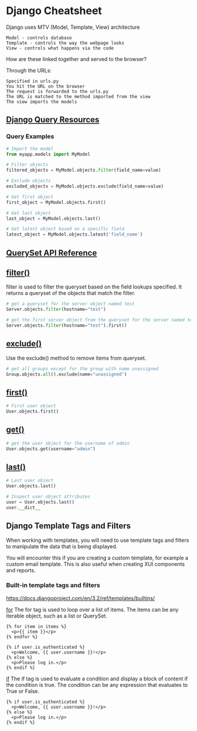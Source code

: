 # Django Cheatsheet
Django uses MTV (Model, Template, View) architecture

    Model - controls database
    Template - controls the way the webpage looks
    View - controls what happens via the code

How are these linked together and served to the browser?

Through the URLs:

    Specified in urls.py
    You hit the URL on the browser
    The request is forwarded to the urls.py
    The URL is matched to the method imported from the view
    The view imports the models


## [Django Query Resources](https://docs.djangoproject.com/en/3.2/ref/models/querysets/)
### Query Examples
```python
# Import the model
from myapp.models import MyModel

# Filter objects
filtered_objects = MyModel.objects.filter(field_name=value)

# Exclude objects
excluded_objects = MyModel.objects.exclude(field_name=value)

# Get first object
first_object = MyModel.objects.first()

# Get last object
last_object = MyModel.objects.last()

# Get latest object based on a specific field
latest_object = MyModel.objects.latest('field_name')
```

## [QuerySet API Reference](https://docs.djangoproject.com/en/3.2/ref/models/querysets/)





## [filter()](https://docs.djangoproject.com/en/3.2/ref/models/querysets/#filter)
filter is used to filter the queryset based on the field lookups specified. It returns a queryset of the objects that match the filter.

```python
# get a queryset for the server object named test
Server.objects.filter(hostname="test")

# get the first server object from the queryset for the server named test
Server.objects.filter(hostname="test").first()
```

## [exclude()](https://docs.djangoproject.com/en/3.2/ref/models/querysets/#exclude)
Use the exclude() method to remove items from queryset.

```python
# get all groups except for the group with name unassigned 
Group.objects.all().exclude(name="unassigned")
```


## [first()](https://docs.djangoproject.com/en/3.2/ref/models/querysets/#first)
```python
# First user object
User.objects.first()

```
## [get()](https://docs.djangoproject.com/en/3.2/ref/models/querysets/#get)
```python
# get the user object for the username of admin
User.objects.get(username="admin")
```

## [last()](https://docs.djangoproject.com/en/3.2/ref/models/querysets/#last)
```python
# Last user object
User.objects.last()

# Inspect user object attributes
user = User.objects.last()
user.__dict__
```


## Django Template Tags and Filters

When working with templates, you will need to use template tags and filters to manipulate the data that is being displayed.

You will encounter this if you are creating a custom template, for example a custom email template.   This is also useful when creating XUI components and reports.


### Built-in template tags and filters
https://docs.djangoproject.com/en/3.2/ref/templates/builtins/

[for](https://docs.djangoproject.com/en/3.2/ref/templates/builtins/#for)
The for tag is used to loop over a list of items. The items can be any iterable object, such as a list or QuerySet.
```django
{% for item in items %}
  <p>{{ item }}</p>
{% endfor %}

{% if user.is_authenticated %}
  <p>Welcome, {{ user.username }}!</p>
{% else %}
  <p>Please log in.</p>
{% endif %}
```

[if](https://docs.djangoproject.com/en/3.2/ref/templates/builtins/#if)
The if tag is used to evaluate a condition and display a block of content if the condition is true. The condition can be any expression that evaluates to True or False.

```django
{% if user.is_authenticated %}
  <p>Welcome, {{ user.username }}!</p>
{% else %}
  <p>Please log in.</p>
{% endif %}
```


